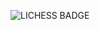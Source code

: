 ![LICHESS BADGE](https://img.shields.io/badge/-elib%3A%20blitz-gray?style=plastic&logo=lichess&label=????&labelColor=black&color=gray)
